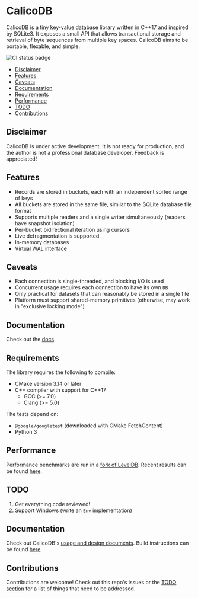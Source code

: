 # CalicoDB
CalicoDB is a tiny key-value database library written in C++17 and inspired by SQLite3.
It exposes a small API that allows transactional storage and retrieval of byte sequences from multiple key spaces.
CalicoDB aims to be portable, flexable, and simple.

![CI status badge](https://github.com/andy-byers/CalicoDB/actions/workflows/test.yml/badge.svg)

+ [Disclaimer](#disclaimer)
+ [Features](#features)
+ [Caveats](#caveats)
+ [Documentation](#documentation)
+ [Requirements](#requirements)
+ [Performance](#performance)
+ [TODO](#todo)
+ [Contributions](#contributions)

## Disclaimer
CalicoDB is under active development.
It is not ready for production, and the author is not a professional database developer.
Feedback is appreciated!

## Features
+ Records are stored in buckets, each with an independent sorted range of keys
+ All buckets are stored in the same file, similar to the SQLite database file format
+ Supports multiple readers and a single writer simultaneously (readers have snapshot isolation)
+ Per-bucket bidirectional iteration using cursors
+ Live defragmentation is supported
+ In-memory databases
+ Virtual WAL interface

## Caveats
+ Each connection is single-threaded, and blocking I/O is used
+ Concurrent usage requires each connection to have its own `DB`
+ Only practical for datasets that can reasonably be stored in a single file 
+ Platform must support shared-memory primitives (otherwise, may work in "exclusive locking mode")

## Documentation
Check out the [docs](doc/doc.md).

## Requirements
The library requires the following to compile:
+ CMake version 3.14 or later
+ C++ compiler with support for C++17
  + GCC (>= 7.0)
  + Clang (>= 5.0)

The tests depend on:
+ `@google/googletest` (downloaded with CMake FetchContent)
+ Python 3

## Performance
Performance benchmarks are run in a [fork of LevelDB](https://github.com/andy-byers/leveldb/tree/db_bench_calicodb).
Recent results can be found [here](https://github.com/andy-byers/leveldb/blob/db_bench_calicodb/benchmarks/results.md).

## TODO
1. Get everything code reviewed!
2. Support Windows (write an `Env` implementation)

## Documentation
Check out CalicoDB's [usage and design documents](doc).
Build instructions can be found [here](doc/doc.md#build).

## Contributions
Contributions are welcome!
Check out this repo's issues or the [TODO section](#todo) for a list of things that need to be addressed.